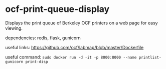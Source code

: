 # ocf-print-queue-display
Displays the print queue of Berkeley OCF printers on a web page for easy viewing.

dependencies: redis, flask, gunicorn

useful links: https://github.com/ocf/labmap/blob/master/Dockerfile

useful command: `sudo docker run -d -it -p 8000:8000 --name printlist-gunicorn print-disp`
